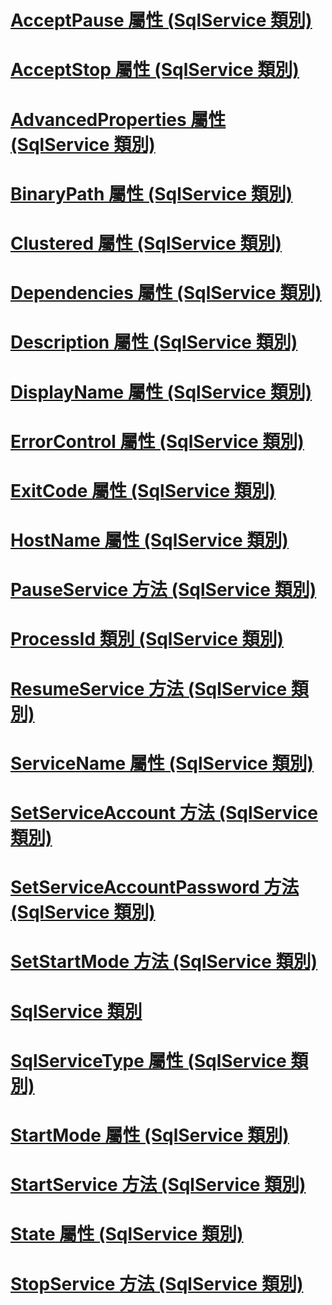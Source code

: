 # [AcceptPause 屬性 (SqlService 類別)](acceptpause-property-sqlservice-class.md)
# [AcceptStop 屬性 (SqlService 類別)](acceptstop-property-sqlservice-class.md)
# [AdvancedProperties 屬性 (SqlService 類別)](advancedproperties-property-sqlservice-class.md)
# [BinaryPath 屬性 (SqlService 類別)](binarypath-property-sqlservice-class.md)
# [Clustered 屬性 (SqlService 類別)](clustered-property-sqlservice-class.md)
# [Dependencies 屬性 (SqlService 類別)](dependencies-property-sqlservice-class.md)
# [Description 屬性 (SqlService 類別)](description-property-sqlservice-class.md)
# [DisplayName 屬性 (SqlService 類別)](displayname-property-sqlservice-class.md)
# [ErrorControl 屬性 (SqlService 類別)](errorcontrol-property-sqlservice-class.md)
# [ExitCode 屬性 (SqlService 類別)](exitcode-property-sqlservice-class.md)
# [HostName 屬性 (SqlService 類別)](hostname-property-sqlservice-class.md)
# [PauseService 方法 (SqlService 類別)](pauseservice-method-sqlservice-class.md)
# [ProcessId 類別 (SqlService 類別)](processid-class-sqlservice-class.md)
# [ResumeService 方法 (SqlService 類別)](resumeservice-method-sqlservice-class.md)
# [ServiceName 屬性 (SqlService 類別)](servicename-property-sqlservice-class.md)
# [SetServiceAccount 方法 (SqlService 類別)](setserviceaccount-method-sqlservice-class.md)
# [SetServiceAccountPassword 方法 (SqlService 類別)](setserviceaccountpassword-method-sqlservice-class.md)
# [SetStartMode 方法 (SqlService 類別)](setstartmode-method-sqlservice-class.md)
# [SqlService 類別](sqlservice-class.md)
# [SqlServiceType 屬性 (SqlService 類別)](sqlservicetype-property-sqlservice-class.md)
# [StartMode 屬性 (SqlService 類別)](startmode-property-sqlservice-class.md)
# [StartService 方法 (SqlService 類別)](startservice-method-sqlservice-class.md)
# [State 屬性 (SqlService 類別)](state-property-sqlservice-class.md)
# [StopService 方法 (SqlService 類別)](stopservice-method-sqlservice-class.md)
